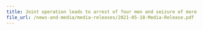 ```yaml
---
title: Joint operation leads to arrest of four men and seizure of more than 9,081 cartons of duty-unpaid cigarettes 
file_url: /news-and-media/media-releases/2021-05-18-Media-Release.pdf
---
```

